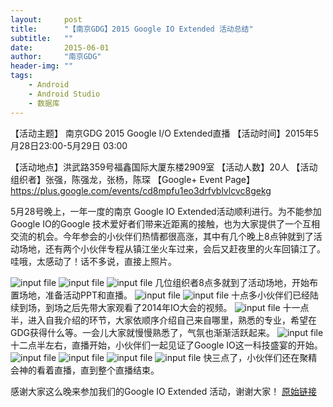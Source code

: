 ```yaml
---
layout:     post
title:      "【南京GDG】2015 Google IO Extended 活动总结"
subtitle:   ""
date:       2015-06-01
author:     "南京GDG"
header-img: ""
tags:
    - Android
    - Android Studio
    - 数据库
---
```


【活动主题】 南京GDG 2015 Google I/O Extended直播
【活动时间】2015年5月28日23:00-5月29日 03:00

【活动地点】洪武路359号福鑫国际大厦东楼2909室
【活动人数】20人
【活动组织者】张强，陈强龙，张杨，陈琛
【Google+ Event Page】https://plus.google.com/events/cd8mpfu1eo3drfvblvlcvc8gekg

5月28号晚上，一年一度的南京 Google IO Extended活动顺利进行。为不能参加Google IO的Google 技术爱好者们带来近距离的接触，也为大家提供了一个互相交流的机会。今年参会的小伙伴们热情都很高涨，其中有几个晚上8点钟就到了活动场地，还有两个小伙伴专程从镇江坐火车过来，会后又赶夜里的火车回镇江了。哇哦，太感动了！话不多说，直接上照片。

<img src="http://www.chinagdg.com/forum.php?mod=image&aid=12954&size=300x300&key=4216c5a7a7adc10a50a529b1635ffac4&nocache=yes&type=fixnone" alt="input file" />
<img src="http://www.chinagdg.com/forum.php?mod=image&aid=12956&size=300x300&key=e1c7b1454128781901d65114cedbeccc&nocache=yes&type=fixnone" alt="input file" />
<img src="http://www.chinagdg.com/forum.php?mod=image&aid=12955&size=300x300&key=b9c908170285a37eb054b8b004fc1c51&nocache=yes&type=fixnone" alt="input file" />
几位组织者8点多就到了活动场地，开始布置场地，准备活动PPT和直播。

<img src="http://www.chinagdg.com/forum.php?mod=image&aid=12963&size=300x300&key=7bce3e42cd38e10184aeac7dd8044d9a&nocache=yes&type=fixnone" alt="input file" />
<img src="http://www.chinagdg.com/forum.php?mod=image&aid=12962&size=300x300&key=84fd33997fd6927fd40491c600055b07&nocache=yes&type=fixnone" alt="input file" />
十点多小伙伴们已经陆续到场，到场之后先带大家观看了2014年IO大会的视频。

<img src="http://www.chinagdg.com/forum.php?mod=image&aid=12961&size=300x300&key=faa229aa0819ce35aee9bc908d7dc1fb&nocache=yes&type=fixnone" alt="input file" />
十一点半，进入自我介绍的环节，大家依顺序介绍自己来自哪里，熟悉的专业，希望在GDG获得什么等。一会儿大家就慢慢熟悉了，气氛也渐渐活跃起来。

<img src="http://www.chinagdg.com/forum.php?mod=image&aid=12959&size=300x300&key=994f69205c63b0bf4db1d0ab3a249337&nocache=yes&type=fixnone" alt="input file" />
十二点半左右，直播开始，小伙伴们一起见证了Google IO这一科技盛宴的开始。

<img src="http://www.chinagdg.com/forum.php?mod=image&aid=12960&size=300x300&key=33c03fcba02d96396d97883e7ed9df9a&nocache=yes&type=fixnone" alt="input file" />
<img src="http://www.chinagdg.com/forum.php?mod=image&aid=12957&size=300x300&key=477cc0b9996a9dc53cd76ee7a8cc138b&nocache=yes&type=fixnone" alt="input file" />
<img src="http://www.chinagdg.com/forum.php?mod=image&aid=12958&size=300x300&key=465d9d3029ca22c3ac31a7158fbc8789&nocache=yes&type=fixnone" alt="input file" />
<img src="http://www.chinagdg.com/forum.php?mod=image&aid=12964&size=300x300&key=0bf58937404eb22fa1a1275643ce9f9b&nocache=yes&type=fixnone" alt="input file" />
快三点了，小伙伴们还在聚精会神的看着直播，直到整个直播结束。

感谢大家这么晚来参加我们的Google IO Extended 活动，谢谢大家！
<a href="http://www.chinagdg.com/thread-7090-1-1.html">原始链接</a>